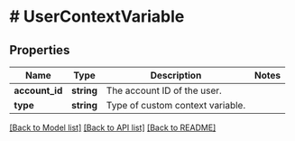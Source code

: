 # # UserContextVariable

## Properties

Name | Type | Description | Notes
------------ | ------------- | ------------- | -------------
**account_id** | **string** | The account ID of the user. |
**type** | **string** | Type of custom context variable. |

[[Back to Model list]](../../README.md#models) [[Back to API list]](../../README.md#endpoints) [[Back to README]](../../README.md)
